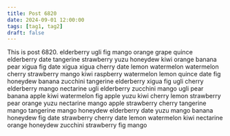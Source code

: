```yaml
---
title: Post 6820
date: 2024-09-01 12:00:00
tags: [tag1, tag2]
draft: false
---
```

This is post 6820.
elderberry
ugli
fig
mango
orange
grape
quince
elderberry
date
tangerine
strawberry
yuzu
honeydew
kiwi
orange
banana
pear
xigua
fig
date
xigua
xigua
cherry
date
lemon
watermelon
watermelon
cherry
strawberry
mango
kiwi
raspberry
watermelon
lemon
quince
date
fig
honeydew
banana
zucchini
tangerine
elderberry
xigua
fig
ugli
cherry
elderberry
mango
nectarine
ugli
elderberry
zucchini
mango
ugli
pear
banana
apple
kiwi
watermelon
fig
apple
yuzu
kiwi
cherry
lemon
strawberry
pear
orange
yuzu
nectarine
mango
apple
strawberry
cherry
tangerine
mango
tangerine
mango
honeydew
elderberry
date
yuzu
mango
banana
honeydew
fig
date
strawberry
cherry
date
lemon
watermelon
kiwi
nectarine
orange
honeydew
zucchini
strawberry
fig
mango

